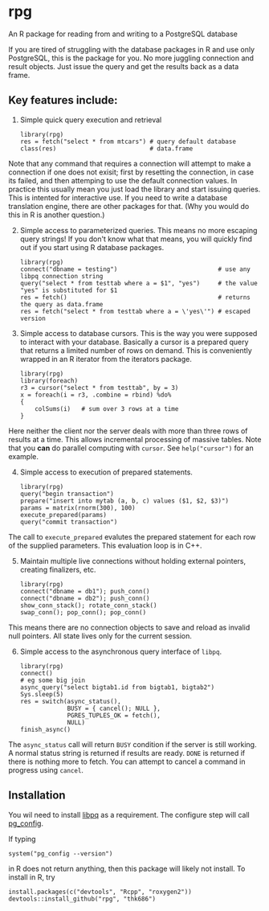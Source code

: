 rpg
====

An R package for reading from and writing to a PostgreSQL database

If you are tired of struggling with the database packages in R and use only PostgreSQL,
this is the package for you. No more juggling connection and result objects. Just issue
the query and get the results back as a data frame.

Key features include:
---------------------

1. Simple quick query execution and retrieval
    ````
    library(rpg)
    res = fetch("select * from mtcars") # query default database
    class(res)                          # data.frame
    ````
Note that any command that requires a connection will attempt to make a connection if one does not exisit; first by resetting the connection, in case its failed, and then attemping
to use the default connection values. In practice this usually mean you just load the
library and start issuing queries. This is intented for interactive use. If you need to
write a database translation engine, there are other packages for that. (Why you would
do this in R is another question.)

2. Simple access to parameterized queries. This means no more escaping query strings!
If you don't know what that means, you will quickly find out if you start using R
database packages.
    ````
    library(rpg)
    connect("dbname = testing")                            # use any libpq connection string
    query("select * from testtab where a = $1", "yes")     # the value "yes" is substituted for $1
    res = fetch()                                          # returns the query as data.frame
    res = fetch("select * from testtab where a = \'yes\'") # escaped version
    ````

3. Simple access to database cursors. This is the way you were supposed to interact
with your database. Basically a cursor is a prepared query that returns a limited number
of rows on demand. This is conveniently wrapped in an R iterator from the iterators
package.
    ````
    library(rpg)
    library(foreach)
    r3 = cursor("select * from testtab", by = 3)
    x = foreach(i = r3, .combine = rbind) %do%
    {
        colSums(i)   # sum over 3 rows at a time
    }
    ````
Here neither the client nor the server deals with more than three rows of results
at a time. This allows incremental processing of massive tables. Note that you **can**
do parallel computing with `cursor`. See `help("cursor")` for an example.

4. Simple access to execution of prepared statements.
    ````
    library(rpg)
    query("begin transaction")
    prepare("insert into mytab (a, b, c) values ($1, $2, $3)")
    params = matrix(rnorm(300), 100)
    execute_prepared(params)
    query("commit transaction")
    ````
The call to `execute_prepared` evalutes the prepared statement for each row of the
supplied parameters. This evaluation loop is in C++.

5. Maintain multiple live connections without holding external pointers, creating
finalizers, etc.
    ````
    library(rpg)
    connect("dbname = db1"); push_conn()
    connect("dbname = db2"); push_conn()
    show_conn_stack(); rotate_conn_stack()
    swap_conn(); pop_conn(); pop_conn()
    ````
This means there are no connection objects to save and reload as invalid null pointers. All state lives only for the current session.

6. Simple access to the asynchronous query interface of `libpq`.
    ````
    library(rpg)
    connect()
    # eg some big join
    async_query("select bigtab1.id from bigtab1, bigtab2")
    Sys.sleep(5)
    res = switch(async_status(),
                 BUSY = { cancel(); NULL },
                 PGRES_TUPLES_OK = fetch(),
                 NULL)
    finish_async()
    ````
The `async_status` call will return `BUSY` condition if the server is still working.
A normal status string is returned if results are ready. `DONE` is returned if there
is nothing more to fetch. You can attempt to cancel a command in progress using `cancel`.

Installation
------------

You wil need to install [libpq](http://www.postgresql.org/download/) as a requirement.
The configure step will call [pg_config](http://www.postgresql.org/docs/9.1/static/app-pgconfig.html).

If typing

```
system("pg_config --version")
```

in R does not return anything, then this package will likely not install. To install in R, try

```
install.packages(c("devtools", "Rcpp", "roxygen2"))
devtools::install_github("rpg", "thk686")
```
